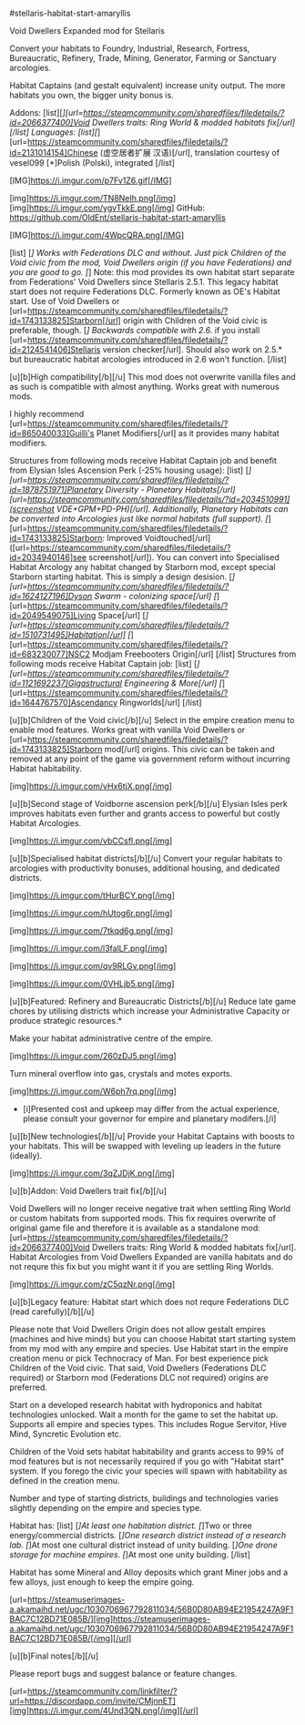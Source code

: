 #stellaris-habitat-start-amaryllis

Void Dwellers Expanded mod for Stellaris

Convert your habitats to Foundry, Industrial, Research, Fortress, Bureaucratic, Refinery, Trade, Mining, Generator, Farming or Sanctuary arcologies.

Habitat Captains (and gestalt equivalent) increase unity output. The more habitats you own, the bigger unity bonus is.

Addons:
[list][*][url=https://steamcommunity.com/sharedfiles/filedetails/?id=2066377400]Void Dwellers traits: Ring World & modded habitats fix[/url][/list]
Languages:
[list][*][url=https://steamcommunity.com/sharedfiles/filedetails/?id=2131014154]Chinese (虚空居者扩展 汉语)[/url], translation courtesy of vesel099
[*]Polish (Polski), integrated
[/list]

[IMG]https://i.imgur.com/p7Fv1Z6.gif[/IMG]

[img]https://i.imgur.com/TN8NeIh.png[/img]
[img]https://i.imgur.com/ygvTkkE.png[/img]
GitHub: https://github.com/OldEnt/stellaris-habitat-start-amaryllis

[IMG]https://i.imgur.com/4WpcQRA.png[/IMG]

[list]
[*] Works with Federations DLC and without. Just pick Children of the Void civic from the mod, Void Dwellers origin (if you have Federations)  and you are good to go.
[*] Note: this mod provides its own habitat start separate from Federations' Void Dwellers since Stellaris 2.5.1. This legacy habitat start does not require Federations DLC. Formerly known as OE's Habitat start. Use of Void Dwellers or [url=https://steamcommunity.com/sharedfiles/filedetails/?id=1743133825]Starborn[/url] origin with Children of the Void civic is preferable, though.
[*] Backwards compatible with 2.6.* if you install [url=https://steamcommunity.com/sharedfiles/filedetails/?id=2124541406]Stellaris version checker[/url]. Should also work on 2.5.* but bureaucratic habitat arcologies introduced in 2.6 won't function.
[/list]

[u][b]High compatibility[/b][/u]
This mod does not overwrite vanilla files and as such is compatible with almost anything. Works great with numerous mods.

I highly recommend  [url=https://steamcommunity.com/sharedfiles/filedetails/?id=865040033]Guilli's Planet Modifiers[/url] as it provides many habitat modifiers.

Structures from following mods receive Habitat Captain job and benefit from Elysian Isles Ascension Perk (-25% housing usage):
[list]
[*] [url=https://steamcommunity.com/sharedfiles/filedetails/?id=1878751971]Planetary Diversity - Planetary Habitats[/url] [url=https://steamcommunity.com/sharedfiles/filedetails/?id=2034510991](screenshot VDE+GPM+PD-PH)[/url]. Additionally, Planetary Habitats can be converted into Arcologies just like normal habitats (full support).
[*] [url=https://steamcommunity.com/sharedfiles/filedetails/?id=1743133825]Starborn: Improved Voidtouched[/url] ([url=https://steamcommunity.com/sharedfiles/filedetails/?id=2034940146]see screenshot[/url]). You can convert into Specialised Habitat Arcology any habitat changed by Starborn mod, except special Starborn starting habitat. This is simply a design desision.
[*] [url=https://steamcommunity.com/sharedfiles/filedetails/?id=1624127196]Dyson Swarm - colonizing space[/url]
[*] [url=https://steamcommunity.com/sharedfiles/filedetails/?id=2049549075]Living Space[/url]
[*] [url=https://steamcommunity.com/sharedfiles/filedetails/?id=1510731495]Habitation[/url]
[*] [url=https://steamcommunity.com/sharedfiles/filedetails/?id=683230077]NSC2 Modjam Freebooters Origin[/url]
[/list]
Structures from following mods receive Habitat Captain job:
[list]
[*] [url=https://steamcommunity.com/sharedfiles/filedetails/?id=1121692237]Gigastructural Engineering & More[/url]
[*] [url=https://steamcommunity.com/sharedfiles/filedetails/?id=1644767570]Ascendancy Ringworlds[/url]
[/list]

[u][b]Children of the Void civic[/b][/u]
Select in the empire creation menu to enable mod features. Works great with vanilla Void Dwellers or [url=https://steamcommunity.com/sharedfiles/filedetails/?id=1743133825]Starborn mod[/url] origins.
This civic can be taken and removed at any point of the game via government reform without incurring Habitat habitability.

[img]https://i.imgur.com/vHx6tjX.png[/img]

[u][b]Second stage of Voidborne ascension perk[/b][/u]
Elysian Isles perk improves habitats even further and grants access to powerful but costly Habitat Arcologies.

[img]https://i.imgur.com/vbCCsfl.png[/img]

[u][b]Specialised habitat districts[/b][/u]
Convert your regular habitats to arcologies with productivity bonuses, additional housing, and dedicated districts.

[img]https://i.imgur.com/tHurBCY.png[/img]

[img]https://i.imgur.com/hUtog6r.png[/img]

[img]https://i.imgur.com/7tkqd6g.png[/img]

[img]https://i.imgur.com/l3falLF.png[/img]

[img]https://i.imgur.com/qv9RLGv.png[/img]

[img]https://i.imgur.com/0VHLjb5.png[/img]

[u][b]Featured: Refinery and Bureaucratic Districts[/b][/u]
Reduce late game chores by utilising districts which increase your Administrative Capacity or produce strategic resources.*

Make your habitat administrative centre of the empire.

[img]https://i.imgur.com/260zDJ5.png[/img]

Turn mineral overflow into gas, crystals and motes exports.

[img]https://i.imgur.com/W6ph7rq.png[/img]

* [i]Presented cost and upkeep may differ from the actual experience, please consult your governor for empire and planetary modifers.[/i]

[u][b]New technologies[/b][/u]
Provide your Habitat Captains with boosts to your habitats. This will be swapped with leveling up leaders in the future (ideally).

[img]https://i.imgur.com/3qZJDjK.png[/img]

[u][b]Addon: Void Dwellers trait fix[/b][/u]

Void Dwellers will no longer receive negative trait when settling Ring World or custom habitats from supported mods. This fix requires overwrite of original game file and therefore it is available as a standalone mod: [url=https://steamcommunity.com/sharedfiles/filedetails/?id=2066377400]Void Dwellers traits: Ring World & modded habitats fix[/url]. Habitat Arcologies from Void Dwellers Expanded are vanilla habitats and do not requre this fix but you might want it if you are settling Ring Worlds.

[img]https://i.imgur.com/zC5qzNr.png[/img]

[u][b]Legacy feature: Habitat start which does not requre Federations DLC (read carefully)[/b][/u]

Please note that Void Dwellers Origin does not allow gestalt empires (machines and hive minds) but you can choose Habitat start starting system from my mod with any empire and species. Use Habitat start in the empire creation menu or pick Technocracy of Man. For best experience pick Children of the Void civic. That said, Void Dwellers (Federations DLC required) or Starborn mod (Federations DLC not required) origins are preferred.

Start on a developed research habitat with hydroponics and habitat technologies unlocked. Wait a month for the game to set the habitat up. Supports all empire and species types. This includes Rogue Servitor, Hive Mind, Syncretic Evolution etc.

Children of the Void sets habitat habitability and grants access to 99% of mod features but is not necessarily required if you go with "Habitat start" system. If you forego the civic your species will spawn with habitability as defined in the creation menu.

Number and type of starting districts, buildings and technologies varies slightly depending on the empire and species type.

Habitat has:
[list]
[*]At least one habitation district.
[*]Two or three energy/commercial districts.
[*]One research district instead of a research lab.
[*]At most one cultural district instead of unity building.
[*]One drone storage for machine empires.
[*]At most one unity building.
[/list]

Habitat has some Mineral and Alloy deposits which grant Miner jobs and a few alloys, just enough to keep the empire going.

[url=https://steamuserimages-a.akamaihd.net/ugc/1030706967792811034/56B0D80AB94E21954247A9F1BAC7C12BD71E085B/][img]https://steamuserimages-a.akamaihd.net/ugc/1030706967792811034/56B0D80AB94E21954247A9F1BAC7C12BD71E085B/[/img][/url]

[u][b]Final notes[/b][/u]

Please report bugs and suggest balance or feature changes.

[url=https://steamcommunity.com/linkfilter/?url=https://discordapp.com/invite/CMjnnET][img]https://i.imgur.com/4Und3QN.png[/img][/url]